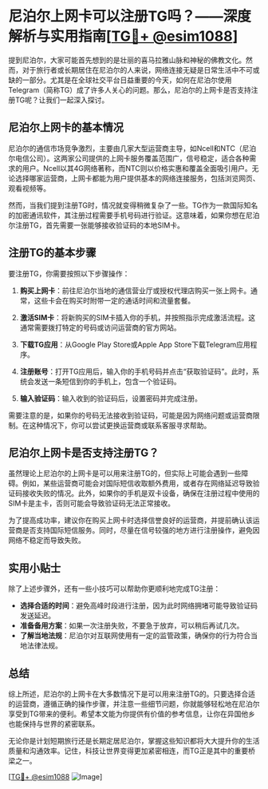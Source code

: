 # 尼泊尔上网卡可以注册TG吗？——深度解析与实用指南[[TG💪+ @esim1088](https://t.me/s/esim1088)]

提到尼泊尔，大家可能首先想到的是壮丽的喜马拉雅山脉和神秘的佛教文化。然而，对于旅行者或长期居住在尼泊尔的人来说，网络连接无疑是日常生活中不可或缺的一部分。尤其是在全球社交平台日益重要的今天，如何在尼泊尔使用Telegram（简称TG）成了许多人关心的问题。那么，尼泊尔的上网卡是否支持注册TG呢？让我们一起深入探讨。

## 尼泊尔上网卡的基本情况

尼泊尔的通信市场竞争激烈，主要由几家大型运营商主导，如Ncell和NTC（尼泊尔电信公司）。这两家公司提供的上网卡服务覆盖范围广，信号稳定，适合各种需求的用户。Ncell以其4G网络著称，而NTC则以价格实惠和覆盖全面吸引用户。无论选择哪家运营商，上网卡都能为用户提供基本的网络连接服务，包括浏览网页、观看视频等。

然而，当我们提到注册TG时，情况就变得稍微复杂了一些。TG作为一款国际知名的加密通讯软件，其注册过程需要手机号码进行验证。这意味着，如果你想在尼泊尔注册TG，首先需要一张能够接收验证码的本地SIM卡。

## 注册TG的基本步骤

要注册TG，你需要按照以下步骤操作：

1. **购买上网卡**：前往尼泊尔当地的通信营业厅或授权代理店购买一张上网卡。通常，这些卡会在购买时附带一定的通话时间和流量套餐。

2. **激活SIM卡**：将新购买的SIM卡插入你的手机，并按照指示完成激活流程。这通常需要拨打特定的号码或访问运营商的官方网站。

3. **下载TG应用**：从Google Play Store或Apple App Store下载Telegram应用程序。

4. **注册账号**：打开TG应用后，输入你的手机号码并点击“获取验证码”。此时，系统会发送一条短信到你的手机上，包含一个验证码。

5. **输入验证码**：输入收到的验证码后，设置密码并完成注册。

需要注意的是，如果你的号码无法接收到验证码，可能是因为网络问题或运营商限制。在这种情况下，你可以尝试更换运营商或联系客服寻求帮助。

## 尼泊尔上网卡是否支持注册TG？

虽然理论上尼泊尔的上网卡是可以用来注册TG的，但实际上可能会遇到一些障碍。例如，某些运营商可能会对国际短信收取额外费用，或者存在网络延迟导致验证码接收失败的情况。此外，如果你的手机是双卡设备，确保在注册过程中使用的SIM卡是主卡，否则可能会导致验证码无法正常接收。

为了提高成功率，建议你在购买上网卡时选择信誉良好的运营商，并提前确认该运营商是否支持国际短信服务。同时，尽量在信号较强的地方进行注册操作，避免因网络不稳定而导致失败。

## 实用小贴士

除了上述步骤外，还有一些小技巧可以帮助你更顺利地完成TG注册：

- **选择合适的时间**：避免高峰时段进行注册，因为此时网络拥堵可能导致验证码发送延迟。
- **准备备用方案**：如果一次注册失败，不要急于放弃，可以稍后再试几次。
- **了解当地法规**：尼泊尔对互联网使用有一定的监管政策，确保你的行为符合当地法律法规。

## 总结

综上所述，尼泊尔的上网卡在大多数情况下是可以用来注册TG的。只要选择合适的运营商，遵循正确的操作步骤，并注意一些细节问题，你就能够轻松地在尼泊尔享受到TG带来的便利。希望本文能为你提供有价值的参考信息，让你在异国他乡也能保持与世界的紧密联系。

无论你是计划短期旅行还是长期定居尼泊尔，掌握这些知识都将大大提升你的生活质量和沟通效率。记住，科技让世界变得更加紧密相连，而TG正是其中的重要桥梁之一。

[[TG💪+ @esim1088](https://t.me/s/esim1088) ![Image](https://i.postimg.cc/4NQfJmqS/Snipaste-2025-05-13-00-14-12.png)]